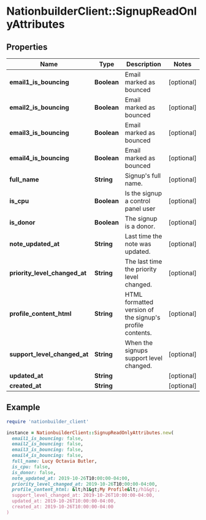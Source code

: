 # NationbuilderClient::SignupReadOnlyAttributes

## Properties

| Name | Type | Description | Notes |
| ---- | ---- | ----------- | ----- |
| **email1_is_bouncing** | **Boolean** | Email marked as bounced | [optional] |
| **email2_is_bouncing** | **Boolean** | Email marked as bounced | [optional] |
| **email3_is_bouncing** | **Boolean** | Email marked as bounced | [optional] |
| **email4_is_bouncing** | **Boolean** | Email marked as bounced | [optional] |
| **full_name** | **String** | Signup&#39;s full name. | [optional] |
| **is_cpu** | **Boolean** | Is the signup a control panel user | [optional] |
| **is_donor** | **Boolean** | The signup is a donor. | [optional] |
| **note_updated_at** | **String** | Last time the note was updated. | [optional] |
| **priority_level_changed_at** | **String** | The last time the priority level changed. | [optional] |
| **profile_content_html** | **String** | HTML formatted version of the signup&#39;s profile contents. | [optional] |
| **support_level_changed_at** | **String** | When the signups support level changed. | [optional] |
| **updated_at** | **String** |  | [optional] |
| **created_at** | **String** |  | [optional] |

## Example

```ruby
require 'nationbuilder_client'

instance = NationbuilderClient::SignupReadOnlyAttributes.new(
  email1_is_bouncing: false,
  email2_is_bouncing: false,
  email3_is_bouncing: false,
  email4_is_bouncing: false,
  full_name: Lucy Octavia Butler,
  is_cpu: false,
  is_donor: false,
  note_updated_at: 2019-10-26T10:00:00-04:00,
  priority_level_changed_at: 2019-10-26T10:00:00-04:00,
  profile_content_html: &lt;h1&gt;My Profile&lt;/h1&gt;,
  support_level_changed_at: 2019-10-26T10:00:00-04:00,
  updated_at: 2019-10-26T10:00:00-04:00,
  created_at: 2019-10-26T10:00:00-04:00
)
```

